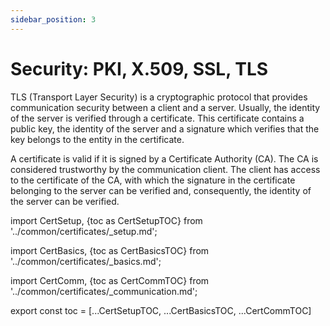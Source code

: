 ```yaml
---
sidebar_position: 3
---
```


# Security: PKI, X.509, SSL, TLS

TLS (Transport Layer Security) is a cryptographic protocol that provides communication security between a client and a server.
Usually, the identity of the server is verified through a certificate.
This certificate contains a public key, the identity of the server and a signature which verifies that the key belongs to the entity in the certificate.

A certificate is valid if it is signed by a Certificate Authority (CA).
The CA is considered trustworthy by the communication client.
The client has access to the certificate of the CA, with which the signature in
the certificate belonging to the server can be verified and, consequently, the identity of the server can be verified.

import CertSetup, {toc as CertSetupTOC} from '../common/certificates/_setup.md';

<CertSetup/>

import CertBasics, {toc as CertBasicsTOC} from '../common/certificates/_basics.md';

<CertBasics/>

import CertComm, {toc as CertCommTOC} from '../common/certificates/_communication.md';

<CertComm/>

export const toc = [...CertSetupTOC, ...CertBasicsTOC, ...CertCommTOC]
